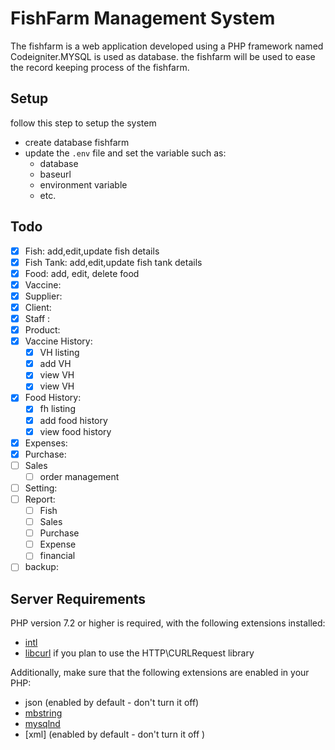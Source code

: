# FishFarm Management System

The fishfarm is a web application developed using a PHP framework
named Codeigniter.MYSQL is used as database.
the fishfarm will be used to ease the record
keeping process of the fishfarm.

## Setup

follow this step to setup the system

- create database fishfarm
- update the `.env` file and set the variable such as:
  - database
  - baseurl
  - environment variable
  - etc.

## Todo

- [x] Fish: add,edit,update fish details
- [x] Fish Tank: add,edit,update fish tank details
- [x] Food: add, edit, delete food
- [x] Vaccine:
- [x] Supplier:
- [x] Client:
- [x] Staff :
- [x] Product:
- [x] Vaccine History:
  - [x] VH listing
  - [x] add VH
  - [x] view VH
  - [x] view VH
- [x] Food History:
  - [x] fh listing
  - [x] add food history
  - [x] view food history
- [x] Expenses:
- [x] Purchase:
- [ ] Sales
  - [ ] order management
- [ ] Setting:
- [ ] Report:
  - [ ] Fish
  - [ ] Sales
  - [ ] Purchase
  - [ ] Expense
  - [ ] financial
- [ ] backup:

## Server Requirements

PHP version 7.2 or higher is required, with the following extensions installed:

- [intl](http://php.net/manual/en/intl.requirements.php)
- [libcurl](http://php.net/manual/en/curl.requirements.php) if you plan to use the HTTP\CURLRequest library

Additionally, make sure that the following extensions are enabled in your PHP:

- json (enabled by default - don't turn it off)
- [mbstring](http://php.net/manual/en/mbstring.installation.php)
- [mysqlnd](http://php.net/manual/en/mysqlnd.install.php)
- [xml] (enabled by default - don't turn it off )